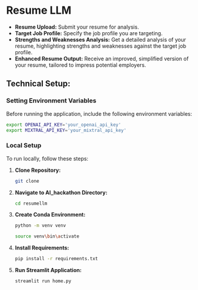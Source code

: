 # Resume LLM

- **Resume Upload:** Submit your resume for analysis.
- **Target Job Profile:** Specify the job profile you are targeting.
- **Strengths and Weaknesses Analysis:** Get a detailed analysis of your resume, highlighting strengths and weaknesses against the target job profile.
- **Enhanced Resume Output:** Receive an improved, simplified version of your resume, tailored to impress potential employers.

## Technical Setup:

### Setting Environment Variables

Before running the application, include the following environment variables:

```bash
export OPENAI_API_KEY='your_openai_api_key'
export MIXTRAL_API_KEY='your_mixtral_api_key'
```

### Local Setup

To run locally, follow these steps:

1. **Clone Repository:**
   ```bash
   git clone 
   ```

2. **Navigate to AI_hackathon Directory:**
   ```bash
   cd resumellm
   ```

3. **Create Conda Environment:**
   ```bash
   python -m venv venv
   
   source venv\bin\activate
   ```

4. **Install Requirements:**
   ```bash
   pip install -r requirements.txt
   ```

5. **Run Streamlit Application:**
   ```bash
   streamlit run home.py
   ```
